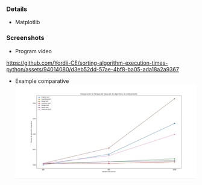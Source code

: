 ### Details
- Matplotlib

### Screenshots

- Program video



https://github.com/Yordii-CE/sorting-algorithm-execution-times-python/assets/94014080/d3eb52dd-57ae-4bf8-ba05-ada18a2a9367

- Example comparative
![Descripción de la imagen](example_comparative.jpeg)
